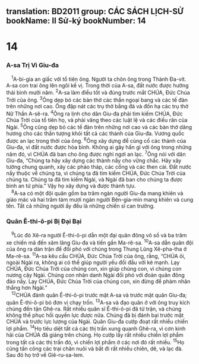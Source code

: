 translation: BD2011
group: CÁC SÁCH LỊCH-SỬ
bookName: II Sử-ký 
bookNumber: 14
-------

<div class="title"><h1>14</h1><h3>A-sa Trị Vì Giu-đa</h3></div>
<span class="verse 2su_14_1"> <sup>1</sup>A-bi-gia an giấc với tổ tiên ông. Người ta chôn ông trong Thành Ða-vít. A-sa con trai ông lên ngôi kế vị. Trong thời của A-sa, đất nước được hưởng thái bình mười năm. </span>
<span class="verse 2su_14_2"><sup>2</sup>A-sa làm điều tốt và đúng trước mắt CHÚA, Ðức Chúa Trời của ông. </span>
<span class="verse 2su_14_3"><sup>3</sup>Ông dẹp bỏ các bàn thờ các thần ngoại bang và các tế đàn trên những nơi cao. Ông đập nát các trụ thờ bằng đá và đốn hạ các trụ thờ Nữ Thần A-sê-ra. </span>
<span class="verse 2su_14_4"><sup>4</sup>Ông ra lịnh cho dân Giu-đa phải tìm kiếm CHÚA, Ðức Chúa Trời của tổ tiên họ, và phải vâng theo các luật lệ và các điều răn của Ngài. </span>
<span class="verse 2su_14_5"><sup>5</sup>Ông cũng dẹp bỏ các tế đàn trên những nơi cao và các bàn thờ dâng hương cho các thần tượng khỏi tất cả các thành của Giu-đa. Vương quốc được an lạc trong thời của ông. </span>
<span class="verse 2su_14_6"><sup>6</sup>Ông xây dựng để củng cố các thành của Giu-đa, vì đất nước được hòa bình. Không ai gây hấn gì với ông trong những năm đó, vì CHÚA đã ban cho ông được nghỉ ngơi an lạc. </span>
<span class="verse 2su_14_7"><sup>7</sup>Ông nói với dân Giu-đa, “Chúng ta hãy xây dựng các thành nầy cho vững chắc. Hãy xây tường chung quanh, xây các pháo tháp, các cổng và các then cài. Ðất nước nầy thuộc về chúng ta, vì chúng ta đã tìm kiếm CHÚA, Ðức Chúa Trời của chúng ta. Chúng ta đã tìm kiếm Ngài, và Ngài đã ban cho chúng ta được bình an tứ phía.” Vậy họ xây dựng và được thành tựu.<br/></span>
<span class="verse 2su_14_8"> <sup>8</sup>A-sa có một đội quân gồm ba trăm ngàn người Giu-đa mang khiên và giáo mác và hai trăm tám mươi ngàn người Bên-gia-min mang khiên và cung tên. Tất cả những người ấy đều là những chiến sĩ can trường.<br/></span>
<div class="title"><h3>Quân Ê-thi-ô-pi Bị Ðại Bại</h3></div>
<span class="verse 2su_14_9"> <sup>9</sup>Lúc đó Xê-ra người Ê-thi-ô-pi dẫn một đại quân đông vô số và ba trăm xe chiến mã đến xâm lăng Giu-đa và tiến gần Ma-rê-sa. </span>
<span class="verse 2su_14_10"><sup>10</sup>A-sa dẫn quân đội của ông ra dàn trận để đối phó với chúng trong Thung Lũng Xê-pha-tha ở Ma-rê-sa. </span>
<span class="verse 2su_14_11"><sup>11</sup>A-sa kêu cầu CHÚA, Ðức Chúa Trời của ông, rằng, “CHÚA ôi, ngoài Ngài ra, không ai có thể giúp người yếu đối đầu với kẻ mạnh. Lạy CHÚA, Ðức Chúa Trời của chúng con, xin giúp chúng con, vì chúng con nương cậy Ngài. Chúng con nhân danh Ngài đối phó với đoàn quân đông đảo nầy. Lạy CHÚA, Ðức Chúa Trời của chúng con, xin đừng để phàm nhân thắng hơn Ngài.”<br/></span>
<span class="verse 2su_14_12"> <sup>12</sup>CHÚA đánh quân Ê-thi-ô-pi trước mặt A-sa và trước mặt quân Giu-đa; quân Ê-thi-ô-pi bỏ đơn vị chạy trốn. </span>
<span class="verse 2su_14_13"><sup>13</sup>A-sa và đạo quân ở với ông truy kích chúng đến tận Ghê-ra. Rất nhiều quân sĩ Ê-thi-ô-pi đã tử trận, và chúng không thể phục hồi quyền lực được nữa. Chúng đã bị đánh bại trước mặt CHÚA và trước lực lượng của Ngài. Quân Giu-đa cướp đoạt rất nhiều chiến lợi phẩm. </span>
<span class="verse 2su_14_14"><sup>14</sup>Họ tiêu diệt tất cả các thị trấn xung quanh Ghê-ra, vì cơn kinh hãi của CHÚA đã giáng trên chúng. Họ cướp lấy rất nhiều chiến lợi phẩm trong tất cả các thị trấn đó, vì chiến lợi phẩm ở các nơi đó rất nhiều. </span>
<span class="verse 2su_14_15"><sup>15</sup>Họ cũng tấn công các trại chăn nuôi và bắt đi rất nhiều chiên, dê, và lạc đà. Sau đó họ trở về Giê-ru-sa-lem.<br/></span>
